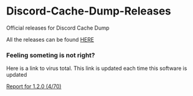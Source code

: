# Discord-Cache-Dump-Releases
Official releases for Discord Cache Dump

All the releases can be found [HERE](https://github.com/marekdev-me/Discord-Cache-Dump-Releases/releases)

### Feeling someting is not right?
Here is a link to virus total. This link is updated each time this software is updated

[Report for 1.2.0 (4/70)](https://www.virustotal.com/gui/file/50d9abf9576c87feb6a056c61edcffc72d614871cebef2ab6101f180a95a46bf/detection)
